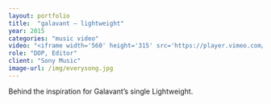 ```yaml
---
layout: portfolio
title:  "galavant — lightweight"
year: 2015
categories: "music video"
video: "<iframe width='560' height='315' src='https://player.vimeo.com/video/170084635' frameborder='0' allowfullscreen></iframe>"
role: "DOP, Editor"
client: "Sony Music"
image-url: /img/everysong.jpg
---
```


Behind the inspiration for Galavant’s single Lightweight.